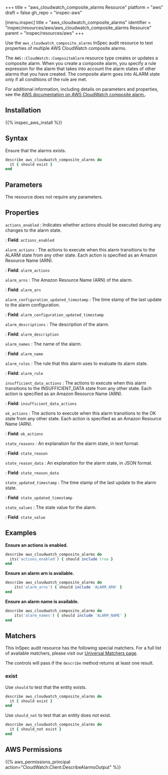 +++
title = "aws_cloudwatch_composite_alarms Resource"
platform = "aws"
draft = false
gh_repo = "inspec-aws"

[menu.inspec]
title = "aws_cloudwatch_composite_alarms"
identifier = "inspec/resources/aws/aws_cloudwatch_composite_alarms Resource"
parent = "inspec/resources/aws"
+++

Use the `aws_cloudwatch_composite_alarms` InSpec audit resource to test properties of multiple AWS CloudWatch composite alarms.

The `AWS::CloudWatch::CompositeAlarm` resource type creates or updates a composite alarm. When you create a composite alarm, you specify a rule expression for the alarm that takes into account the alarm states of other alarms that you have created. The composite alarm goes into ALARM state only if all conditions of the rule are met.

For additional information, including details on parameters and properties, see the [AWS documentation on AWS CloudWatch composite alarm.](https://docs.aws.amazon.com/AWSCloudFormation/latest/UserGuide/aws-resource-cloudwatch-compositealarm.html).

## Installation

{{% inspec_aws_install %}}

## Syntax

Ensure that the alarms exists.

```ruby
describe aws_cloudwatch_composite_alarms do
  it { should exist }
end
```

## Parameters

The resource does not require any parameters.

## Properties

`actions_enabled`
: Indicates whether actions should be executed during any changes to the alarm state.

: **Field**: `actions_enabled`

`alarm_actions`
: The actions to execute when this alarm transitions to the ALARM state from any other state. Each action is specified as an Amazon Resource Name (ARN).

: **Field**: `alarm_actions`

`alarm_arns`
: The Amazon Resource Name (ARN) of the alarm.

: **Field**: `alarm_arn`

`alarm_configuration_updated_timestamp`
: The time stamp of the last update to the alarm configuration.

: **Field**: `alarm_configuration_updated_timestamp`

`alarm_descriptions`
: The description of the alarm.

: **Field**: `alarm_description`

`alarm_names`
: The name of the alarm.

: **Field**: `alarm_name`

`alarm_rules`
: The rule that this alarm uses to evaluate its alarm state.

: **Field**: `alarm_rule`

`insufficient_data_actions`
: The actions to execute when this alarm transitions to the INSUFFICIENT_DATA state from any other state. Each action is specified as an Amazon Resource Name (ARN).

: **Field**: `insufficient_data_actions`

`ok_actions`
: The actions to execute when this alarm transitions to the OK state from any other state. Each action is specified as an Amazon Resource Name (ARN).

: **Field**: `ok_actions`

`state_reasons`
: An explanation for the alarm state, in text format.

: **Field**: `state_reason`

`state_reason_data`
: An explanation for the alarm state, in JSON format.

: **Field**: `state_reason_data`

`state_updated_timestamp`
: The time stamp of the last update to the alarm state.

: **Field**: `state_updated_timestamp`

`state_values`
: The state value for the alarm.

: **Field**: `state_value`

## Examples

**Ensure an actions is enabled.**

```ruby
describe aws_cloudwatch_composite_alarms do
  its('actions_enabled') { should include true }
end
```

**Ensure an alarm arn is available.**

```ruby
describe aws_cloudwatch_composite_alarms do
    its('alarm_arns') { should include 'ALARM_ARN' }
end
```

**Ensure an alarm name is available.**

```ruby
describe aws_cloudwatch_composite_alarms do
    its('alarm_names') { should include 'ALARM_NAME' }
end
```

## Matchers

This InSpec audit resource has the following special matchers. For a full list of available matchers, please visit our [Universal Matchers page](https://www.inspec.io/docs/reference/matchers/).

The controls will pass if the `describe` method returns at least one result.

### exist

Use `should` to test that the entity exists.

```ruby
describe aws_cloudwatch_composite_alarms do
  it { should exist }
end
```

Use `should_not` to test that an entity does not exist.

```ruby
describe aws_cloudwatch_composite_alarms do
  it { should_not exist }
end
```

## AWS Permissions

{{% aws_permissions_principal action="CloudWatch:Client:DescribeAlarmsOutput" %}}
